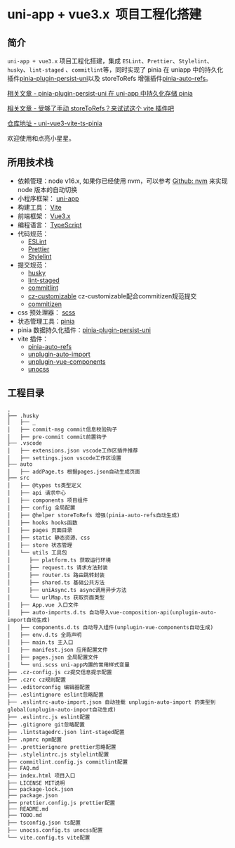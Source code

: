# uni-app + vue3.x  项目工程化搭建

## 简介

`uni-app + vue3.x` 项目工程化搭建，集成 `ESLint`、`Prettier`、`Stylelint`、`husky`、`lint-staged` 、`commitlint`等，同时实现了 pinia 在 uniapp 中的持久化插件[pinia-plugin-persist-uni](https://github.com/Allen-1998/pinia-plugin-persist-uni)以及 storeToRefs 增强插件[pinia-auto-refs](https://github.com/Allen-1998/pinia-auto-refs)。

[相关文章 - pinia-plugin-persist-uni 在 uni-app 中持久化存储 pinia](https://juejin.cn/post/7081275565008748552)

[相关文章 - 受够了手动 storeToRefs？来试试这个 vite 插件吧](https://juejin.cn/post/7097893752030625828)

[仓库地址 - uni-vue3-vite-ts-pinia](https://github.com/zzwanfeng/uni-vue3-vite-ts-pinia)

欢迎使用和点亮小星星。

## 所用技术栈

- 依赖管理：node v16.x, 如果你已经使用 nvm，可以参考 [Github: nvm](https://github.com/nvm-sh/nvm#deeper-shell-integration) 来实现 node 版本的自动切换
- 小程序框架： [uni-app](https://uniapp.dcloud.io/)
- 构建工具： [Vite](https://vitejs.dev/)
- 前端框架： [Vue3.x](https://v3.cn.vuejs.org/)
- 编程语言： [TypeScript](https://www.typescriptlang.org/)
- 代码规范：
  - [ESLint](https://eslint.org/)
  - [Prettier](https://prettier.io/)
  - [Stylelint](https://stylelint.io/)
- 提交规范：
  - [husky](https://typicode.github.io/husky/#/)
  - [lint-staged](https://www.npmjs.com/package/lint-staged)
  - [commitlint](https://commitlint.js.org/#/)
  - [cz-customizable](https://github.com/leoforfree/cz-customizable) cz-customizable配合commitizen规范提交
  - [commitizen](https://github.com/commitizen-tools/commitizen)
- css 预处理器： [scss](https://sass-lang.com/)
- 状态管理工具：[pinia](https://pinia.vuejs.org/)
- pinia 数据持久化插件：[pinia-plugin-persist-uni](https://allen-1998.github.io/pinia-plugin-persist-uni/)
- vite 插件：
  - [pinia-auto-refs](https://github.com/Allen-1998/pinia-auto-refs)
  - [unplugin-auto-import](https://github.com/antfu/unplugin-auto-import)
  - [unplugin-vue-components](https://github.com/antfu/unplugin-vue-components)
  - [unocss](https://github.com/unocss/unocss)

## 工程目录

```shell
.
├── .husky
│   ├── _
│   ├── commit-msg commit信息校验钩子
│   ├── pre-commit commit前置钩子
├── .vscode
│   ├── extensions.json vscode工作区插件推荐
│   ├── settings.json vscode工作区设置
├── auto
│   ├── addPage.ts 根据pages.json自动生成页面
├── src
│   ├── @types ts类型定义
│   ├── api 请求中心
│   ├── components 项目组件
│   ├── config 全局配置
│   ├── @helper storeToRefs 增强(pinia-auto-refs自动生成)
│   ├── hooks hooks函数
│   ├── pages 页面目录
│   ├── static 静态资源、css
│   ├── store 状态管理
│   └── utils 工具包
│      ├── platform.ts 获取运行环境
│      ├── request.ts 请求方法封装
│      ├── router.ts 路由跳转封装
│      ├── shared.ts 基础公共方法
│      ├── uniAsync.ts async调用异步方法
│      └── urlMap.ts 获取页面类型
│   ├── App.vue 入口文件
│   ├── auto-imports.d.ts 自动导入vue-composition-api(unplugin-auto-import自动生成)
│   ├── components.d.ts 自动导入组件(unplugin-vue-components自动生成)
│   ├── env.d.ts 全局声明
│   ├── main.ts 主入口
│   ├── manifest.json 应用配置文件
│   ├── pages.json 全局配置文件
│   └── uni.scss uni-app内置的常用样式变量
├── .cz-config.js cz提交信息提示配置
├── .czrc cz规则配置
├── .editorconfig 编辑器配置
├── .eslintignore eslint忽略配置
├── .eslintrc-auto-import.json 自动挂载 unplugin-auto-import 的类型到global(unplugin-auto-import自动生成)
├── .eslintrc.js eslint配置
├── .gitignore git忽略配置
├── .lintstagedrc.json lint-staged配置
├── .npmrc npm配置
├── .prettierignore prettier忽略配置
├── .stylelintrc.js stylelint配置
├── commitlint.config.js commitlint配置
├── FAQ.md
├── index.html 项目入口
├── LICENSE MIT说明
├── package-lock.json
├── package.json
├── prettier.config.js prettier配置
├── README.md
├── TODO.md
├── tsconfig.json ts配置
├── unocss.config.ts unocss配置
└── vite.config.ts vite配置
```
